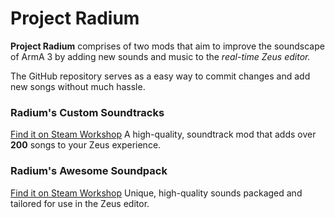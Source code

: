 # Project Radium
**Project Radium** comprises of two mods that aim to improve the soundscape of ArmA 3 by adding new sounds and music to the *real-time Zeus editor.*

The GitHub repository serves as a easy way to commit changes and add new songs without much hassle.

### Radium's Custom Soundtracks
[Find it on Steam Workshop](https://steamcommunity.com/sharedfiles/filedetails/?id=763003641)
A high-quality, soundtrack mod that adds over **200** songs to your Zeus experience.

### Radium's Awesome Soundpack
[Find it on Steam Workshop](https://steamcommunity.com/sharedfiles/filedetails/?id=1428076716)
Unique, high-quality sounds packaged and tailored for use in the Zeus editor.
